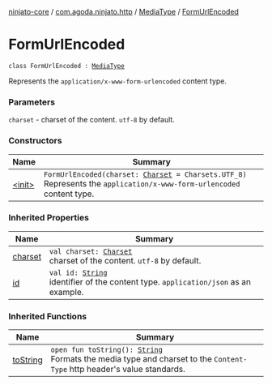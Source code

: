 [ninjato-core](../../../index.md) / [com.agoda.ninjato.http](../../index.md) / [MediaType](../index.md) / [FormUrlEncoded](./index.md)

# FormUrlEncoded

`class FormUrlEncoded : `[`MediaType`](../index.md)

Represents the `application/x-www-form-urlencoded` content type.

### Parameters

`charset` - charset of the content. `utf-8` by default.

### Constructors

| Name | Summary |
|---|---|
| [&lt;init&gt;](-init-.md) | `FormUrlEncoded(charset: `[`Charset`](https://docs.oracle.com/javase/6/docs/api/java/nio/charset/Charset.html)` = Charsets.UTF_8)`<br>Represents the `application/x-www-form-urlencoded` content type. |

### Inherited Properties

| Name | Summary |
|---|---|
| [charset](../charset.md) | `val charset: `[`Charset`](https://docs.oracle.com/javase/6/docs/api/java/nio/charset/Charset.html)<br>charset of the content. `utf-8` by default. |
| [id](../id.md) | `val id: `[`String`](https://kotlinlang.org/api/latest/jvm/stdlib/kotlin/-string/index.html)<br>identifier of the content type. `application/json` as an example. |

### Inherited Functions

| Name | Summary |
|---|---|
| [toString](../to-string.md) | `open fun toString(): `[`String`](https://kotlinlang.org/api/latest/jvm/stdlib/kotlin/-string/index.html)<br>Formats the media type and charset to the `Content-Type` http header's value standards. |
